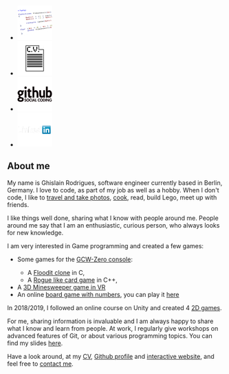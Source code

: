 <ul class="links">
	<li>
		<a class="block button" href="tips.html" title="Different code articles">
			<img src="images/code.png" alt="Different code articles" />
		</a>
	</li>
	<li>
		<a class="block button" href="https://ghislain-rodrigues.fr/CV-Ghislain-Rodrigues.pdf" target="_blank" title="Download CV">
			<img src="images/CV.png" alt="Download CV" />
		</a>
	</li>
	<li>
		<a class="block button" href="https://github.com/padawin" target="_blank" title="Github">
			<img src="images/github.png" alt="Github" />
		</a>
	</li>
	<li>
		<a class="block button" href="https://uk.linkedin.com/pub/ghislain-rodrigues/45/68a/322" target="_blank" title="Linkedin">
			<img src="images/linkedin.png" alt="Linkedin" />
		</a>
	</li>
</ul>

## About me

<p>
My name is Ghislain Rodrigues, software engineer currently based in Berlin, Germany.
I love to code, as part of my job as well as a hobby. When I don't code, I like
to <a target="_blank" href="https://travels.ghislain-rodrigues.fr">travel and take photos</a>,
<a target="_blank" href="https://recipes.ghislain-rodrigues.fr">cook</a>,
read, build Lego, meet up with friends.
</p>

<p>
I like things well done, sharing what I know with people around me. People
around me say that I am an enthusiastic, curious person, who always looks for
new knowledge.
</p>

<p>
I am very interested in Game programming and created a few games:
<ul>
	<li>Some games for the <a target="_blank" href="http://www.gcw-zero.com/">GCW-Zero console</a>:</li>
	<ul>
		<li>A <a target="_blank" href="https://github.com/padawin/floodit-clone">Floodit clone</a> in C,</li>
		<li>A <a target="_blank" href="https://github.com/padawin/RogueCard">Rogue like card game</a> in C++,</li>
	</ul>
	<li>A <a target="_blank" href="https://github.com/padawin/MineSweeper-VR">3D Minesweeper game in VR</a></li>
	<li>An online <a target="_blank" href="https://github.com/padawin/three2fifteen">board game with numbers</a>, you can play it <a target="_blank" href="https://three2fifteen.ghislain-rodrigues.fr/">here</a></li>
</ul>
</p>

<p>
In 2018/2019, I followed an online course on Unity and created 4 <a href="./unity.html">2D games</a>.
</p>

<p>
For me, sharing information is invaluable and I am always happy to share what
I know and learn from people. At work, I regularly give workshops on advanced
features of Git, or about various programming topics. You can find my slides
<a target="_blank" href="http://slides.com/ghislainrodrigues-1">here</a>.
</p>

<p>
Have a look around, at my
<a href="https://ghislain-rodrigues.fr/CV-Ghislain-Rodrigues.pdf" target="_blank">CV</a>,
<a href="https://github.com/padawin" target="_blank">Github profile</a>
and
<a href="https://ghislain-rodrigues.fr/interactive" target="_blank">interactive
website</a>, and feel free to <a href="./contact-me.html">contact me</a>.
<p>
